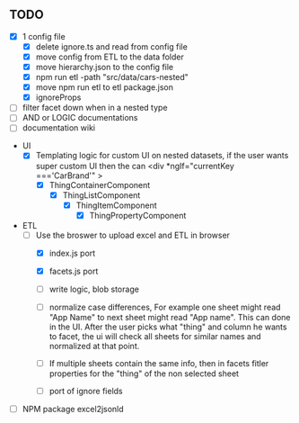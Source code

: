 TODO
----

- [X] 1 config file 
   - [X] delete ignore.ts and read from config file
   - [X] move config from ETL to the data folder
   - [X] move hierarchy.json to the config file
   - [X] npm run etl -path "src/data/cars-nested" 
   - [X] move npm run etl to etl package.json
   - [X] ignoreProps
- [ ] filter facet down when in a nested type
- [ ] AND or LOGIC documentations
- [ ] documentation wiki 

- UI
  - [X] Templating logic for custom UI on nested datasets, if the user wants super custom UI then the can <div *ngIf="currentKey ==='CarBrand'" > <app-brand-component data="currentData"><app-brand-component> </div>
      - [X] ThingContainerComponent
         - [X]  ThingListComponent
            - [X] ThingItemComponent
               - [X] ThingPropertyComponent

- ETL
   - [ ] Use the broswer to upload excel and ETL in browser
      - [X] index.js port
      - [X] facets.js port
      - [ ] write logic, blob storage
      - [ ] normalize case differences, For example one sheet might read "App Name" to next sheet might read "App name". This
            can done in the UI. After the user picks what "thing" and column he wants to facet, the ui will check all sheets for similar names and normalized at that point.
      - [ ] If multiple sheets contain the same info, then in facets fitler properties for the "thing" of the non selected sheet
      - [ ] port of ignore fields


- [ ] NPM package excel2jsonld